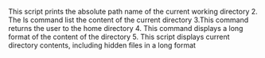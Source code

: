 This script prints the absolute path name of the current working directory
2. The ls command list the content of the current directory
3.This command returns the user to the home directory
4. This command displays a long format of the content of the directory
5. This script displays current directory contents, including hidden files in a long format
